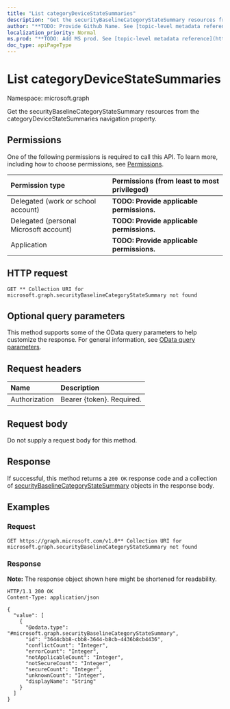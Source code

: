 ```yaml
---
title: "List categoryDeviceStateSummaries"
description: "Get the securityBaselineCategoryStateSummary resources from the categoryDeviceStateSummaries navigation property."
author: "**TODO: Provide Github Name. See [topic-level metadata reference](https://msgo.azurewebsites.net/add/document/guidelines/metadata.html#topic-level-metadata)**"
localization_priority: Normal
ms.prod: "**TODO: Add MS prod. See [topic-level metadata reference](https://msgo.azurewebsites.net/add/document/guidelines/metadata.html#topic-level-metadata)**"
doc_type: apiPageType
---
```


# List categoryDeviceStateSummaries
Namespace: microsoft.graph



Get the securityBaselineCategoryStateSummary resources from the categoryDeviceStateSummaries navigation property.

## Permissions
One of the following permissions is required to call this API. To learn more, including how to choose permissions, see [Permissions](/graph/permissions-reference).

|Permission type|Permissions (from least to most privileged)|
|:---|:---|
|Delegated (work or school account)|**TODO: Provide applicable permissions.**|
|Delegated (personal Microsoft account)|**TODO: Provide applicable permissions.**|
|Application|**TODO: Provide applicable permissions.**|

## HTTP request

<!-- {
  "blockType": "ignored"
}
-->
``` http
GET ** Collection URI for microsoft.graph.securityBaselineCategoryStateSummary not found
```

## Optional query parameters
This method supports some of the OData query parameters to help customize the response. For general information, see [OData query parameters](/graph/query-parameters).

## Request headers
|Name|Description|
|:---|:---|
|Authorization|Bearer {token}. Required.|

## Request body
Do not supply a request body for this method.

## Response

If successful, this method returns a `200 OK` response code and a collection of [securityBaselineCategoryStateSummary](../resources/securitybaselinecategorystatesummary.md) objects in the response body.

## Examples

### Request
<!-- {
  "blockType": "request",
  "name": "list_securitybaselinecategorystatesummary"
}
-->
``` http
GET https://graph.microsoft.com/v1.0** Collection URI for microsoft.graph.securityBaselineCategoryStateSummary not found
```


### Response
**Note:** The response object shown here might be shortened for readability.
<!-- {
  "blockType": "response",
  "truncated": true,
  "@odata.type": "Collection(microsoft.graph.securityBaselineCategoryStateSummary)"
}
-->
``` http
HTTP/1.1 200 OK
Content-Type: application/json

{
  "value": [
    {
      "@odata.type": "#microsoft.graph.securityBaselineCategoryStateSummary",
      "id": "3644cbb8-cbb8-3644-b8cb-4436b8cb4436",
      "conflictCount": "Integer",
      "errorCount": "Integer",
      "notApplicableCount": "Integer",
      "notSecureCount": "Integer",
      "secureCount": "Integer",
      "unknownCount": "Integer",
      "displayName": "String"
    }
  ]
}
```

